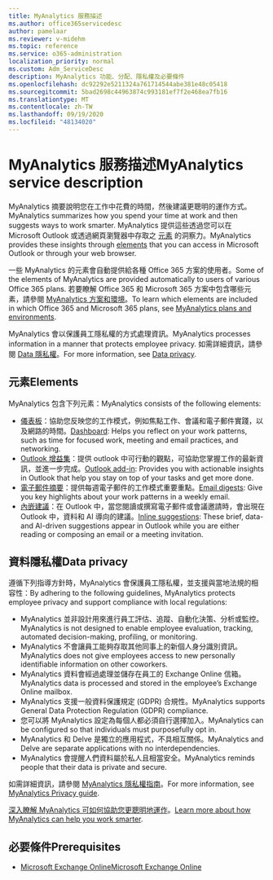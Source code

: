 ```yaml
---
title: MyAnalytics 服務描述
ms.author: office365servicedesc
author: pamelaar
ms.reviewer: v-midehm
ms.topic: reference
ms.service: o365-administration
localization_priority: normal
ms.custom: Adm_ServiceDesc
description: MyAnalytics 功能、分配、隱私權及必要條件
ms.openlocfilehash: dc92292e5211324a761714544abe381e48c05418
ms.sourcegitcommit: 5bad2698c44963874c993181ef7f2e468ea7fb16
ms.translationtype: MT
ms.contentlocale: zh-TW
ms.lasthandoff: 09/19/2020
ms.locfileid: "48134020"
---
```

# <a name="myanalytics-service-description"></a><span data-ttu-id="6e4ad-103">MyAnalytics 服務描述</span><span class="sxs-lookup"><span data-stu-id="6e4ad-103">MyAnalytics service description</span></span>

<span data-ttu-id="6e4ad-104">MyAnalytics 摘要說明您在工作中花費的時間，然後建議更聰明的運作方式。</span><span class="sxs-lookup"><span data-stu-id="6e4ad-104">MyAnalytics summarizes how you spend your time at work and then suggests ways to work smarter.</span></span> <span data-ttu-id="6e4ad-105">MyAnalytics 提供這些透過您可以在 Microsoft Outlook 或透過網頁瀏覽器中存取之 [元素](#elements) 的洞察力。</span><span class="sxs-lookup"><span data-stu-id="6e4ad-105">MyAnalytics provides these insights through [elements](#elements) that you can access in Microsoft Outlook or through your web browser.</span></span>

<span data-ttu-id="6e4ad-106">一些 MyAnalytics 的元素會自動提供給各種 Office 365 方案的使用者。</span><span class="sxs-lookup"><span data-stu-id="6e4ad-106">Some of the elements of MyAnalytics are provided automatically to users of various Office 365 plans.</span></span> <span data-ttu-id="6e4ad-107">若要瞭解 Office 365 和 Microsoft 365 方案中包含哪些元素，請參閱 [MyAnalytics 方案和環境](https://docs.microsoft.com/workplace-analytics/myanalytics/overview/plans-environments)。</span><span class="sxs-lookup"><span data-stu-id="6e4ad-107">To learn which elements are included in which Office 365 and Microsoft 365 plans, see [MyAnalytics plans and environments](https://docs.microsoft.com/workplace-analytics/myanalytics/overview/plans-environments).</span></span>  

<span data-ttu-id="6e4ad-108">MyAnalytics 會以保護員工隱私權的方式處理資訊。</span><span class="sxs-lookup"><span data-stu-id="6e4ad-108">MyAnalytics processes information in a manner that protects employee privacy.</span></span> <span data-ttu-id="6e4ad-109">如需詳細資訊，請參閱 [Data 隱私權](#data-privacy)。</span><span class="sxs-lookup"><span data-stu-id="6e4ad-109">For more information, see [Data privacy](#data-privacy).</span></span>

## <a name="elements"></a><span data-ttu-id="6e4ad-110">元素</span><span class="sxs-lookup"><span data-stu-id="6e4ad-110">Elements</span></span>

<span data-ttu-id="6e4ad-111">MyAnalytics 包含下列元素：</span><span class="sxs-lookup"><span data-stu-id="6e4ad-111">MyAnalytics consists of the following elements:</span></span>

* <span data-ttu-id="6e4ad-112">[儀表板](https://docs.microsoft.com/workplace-analytics/myanalytics/use/dashboard-2)：協助您反映您的工作模式，例如焦點工作、會議和電子郵件實踐，以及網路的時間。</span><span class="sxs-lookup"><span data-stu-id="6e4ad-112">[Dashboard](https://docs.microsoft.com/workplace-analytics/myanalytics/use/dashboard-2): Helps you reflect on your work patterns, such as time for focused work, meeting and email practices, and networking.</span></span>
* <span data-ttu-id="6e4ad-113">[Outlook 增益集](https://docs.microsoft.com/workplace-analytics/myanalytics/use/add-in)：提供 outlook 中可行動的觀點，可協助您掌握工作的最新資訊，並進一步完成。</span><span class="sxs-lookup"><span data-stu-id="6e4ad-113">[Outlook add-in](https://docs.microsoft.com/workplace-analytics/myanalytics/use/add-in): Provides you with actionable insights in Outlook that help you stay on top of your tasks and get more done.</span></span>
* <span data-ttu-id="6e4ad-114">[電子郵件摘要](https://docs.microsoft.com/workplace-analytics/myanalytics/use/email-digest-2)：提供每週電子郵件的工作模式重要重點。</span><span class="sxs-lookup"><span data-stu-id="6e4ad-114">[Email digests](https://docs.microsoft.com/workplace-analytics/myanalytics/use/email-digest-2): Give you key highlights about your work patterns in a weekly email.</span></span>
* <span data-ttu-id="6e4ad-115">[內嵌建議](https://docs.microsoft.com/workplace-analytics/myanalytics/use/mya-notifications)：在 Outlook 中，當您閱讀或撰寫電子郵件或會議邀請時，會出現在 Outlook 中，資料和 AI 導向的建議。</span><span class="sxs-lookup"><span data-stu-id="6e4ad-115">[Inline suggestions](https://docs.microsoft.com/workplace-analytics/myanalytics/use/mya-notifications): These brief, data- and AI-driven suggestions appear in Outlook while you are either reading or composing an email or a meeting invitation.</span></span>

## <a name="data-privacy"></a><span data-ttu-id="6e4ad-116">資料隱私權</span><span class="sxs-lookup"><span data-stu-id="6e4ad-116">Data privacy</span></span>

<span data-ttu-id="6e4ad-117">遵循下列指導方針時，MyAnalytics 會保護員工隱私權，並支援與當地法規的相容性：</span><span class="sxs-lookup"><span data-stu-id="6e4ad-117">By adhering to the following guidelines, MyAnalytics protects employee privacy and support compliance with local regulations:</span></span>

* <span data-ttu-id="6e4ad-118">MyAnalytics 並非設計用來進行員工評估、追蹤、自動化決策、分析或監控。</span><span class="sxs-lookup"><span data-stu-id="6e4ad-118">MyAnalytics is not designed to enable employee evaluation, tracking, automated decision-making, profiling, or monitoring.</span></span>
* <span data-ttu-id="6e4ad-119">MyAnalytics 不會讓員工能夠存取其他同事上的新個人身分識別資訊。</span><span class="sxs-lookup"><span data-stu-id="6e4ad-119">MyAnalytics does not give employees access to new personally identifiable information on other coworkers.</span></span>
* <span data-ttu-id="6e4ad-120">MyAnalytics 資料會經過處理並儲存在員工的 Exchange Online 信箱。</span><span class="sxs-lookup"><span data-stu-id="6e4ad-120">MyAnalytics data is processed and stored in the employee’s Exchange Online mailbox.</span></span>
* <span data-ttu-id="6e4ad-121">MyAnalytics 支援一般資料保護規定 (GDPR) 合規性。</span><span class="sxs-lookup"><span data-stu-id="6e4ad-121">MyAnalytics supports General Data Protection Regulation (GDPR) compliance.</span></span>
* <span data-ttu-id="6e4ad-122">您可以將 MyAnalytics 設定為每個人都必須自行選擇加入。</span><span class="sxs-lookup"><span data-stu-id="6e4ad-122">MyAnalytics can be configured so that individuals must purposefully opt in.</span></span>
* <span data-ttu-id="6e4ad-123">MyAnalytics 和 Delve 是獨立的應用程式，不具相互關係。</span><span class="sxs-lookup"><span data-stu-id="6e4ad-123">MyAnalytics and Delve are separate applications with no interdependencies.</span></span>
* <span data-ttu-id="6e4ad-124">MyAnalytics 會提醒人們資料屬於私人且相當安全。</span><span class="sxs-lookup"><span data-stu-id="6e4ad-124">MyAnalytics reminds people that their data is private and secure.</span></span>

<span data-ttu-id="6e4ad-125">如需詳細資訊，請參閱 [MyAnalytics 隱私權指南](https://docs.microsoft.com/workplace-analytics/myanalytics/overview/privacy-guide)。</span><span class="sxs-lookup"><span data-stu-id="6e4ad-125">For more information, see [MyAnalytics Privacy guide](https://docs.microsoft.com/workplace-analytics/myanalytics/overview/privacy-guide).</span></span>

<span data-ttu-id="6e4ad-126">[深入瞭解 MyAnalytics 可如何協助您更聰明地運作](https://products.office.com/business/myanalytics-personal-analytics)。</span><span class="sxs-lookup"><span data-stu-id="6e4ad-126">[Learn more about how MyAnalytics can help you work smarter](https://products.office.com/business/myanalytics-personal-analytics).</span></span>

## <a name="prerequisites"></a><span data-ttu-id="6e4ad-127">必要條件</span><span class="sxs-lookup"><span data-stu-id="6e4ad-127">Prerequisites</span></span>

* [<span data-ttu-id="6e4ad-128">Microsoft Exchange Online</span><span class="sxs-lookup"><span data-stu-id="6e4ad-128">Microsoft Exchange Online</span></span>](https://docs.microsoft.com/office365/servicedescriptions/exchange-online-service-description/exchange-online-service-description)
